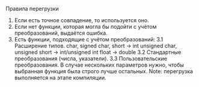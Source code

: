 Правила перегрузки

1. Если есть точное совпадение, то используется оно.
2. Если нет функции, которая могла бы подойти с учётом
преобразований, выдаётся ошибка.
3. Есть функции, подходящие с учётом преобразований:
	3.1 Расширение типов.
		char, signed char, short → int
		unsigned char, unsigned short → int/unsigned int
		float → double
	3.2 Стандартные преобразования (числа, указатели).
	3.3 Пользовательские преобразования.
В случае нескольких параметров нужно, чтобы выбранная
функция была строго лучше остальных.
Note: перегрузка выполняется на этапе компиляции.